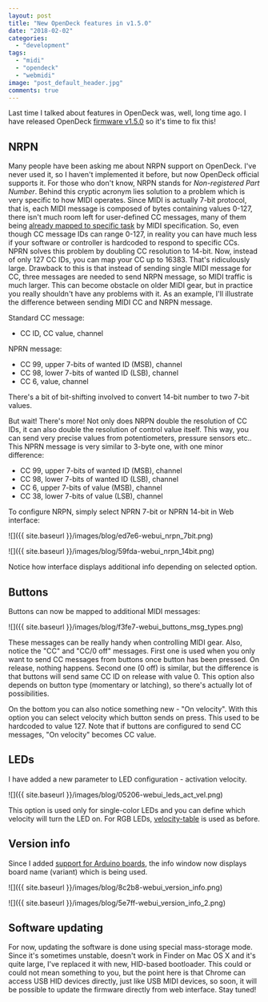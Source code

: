 ```yaml
---
layout: post
title: "New OpenDeck features in v1.5.0"
date: "2018-02-02"
categories: 
  - "development"
tags: 
  - "midi"
  - "opendeck"
  - "webmidi"
image: "post_default_header.jpg"
comments: true
---
```


Last time I talked about features in OpenDeck was, well, long time ago. I have released OpenDeck [firmware v1.5.0](https://github.com/shanteacontrols/OpenDeck/releases/tag/v1.5.0) so it's time to fix this!

## NRPN

Many people have been asking me about NRPN support on OpenDeck. I've never used it, so I haven't implemented it before, but now OpenDeck official supports it. For those who don't know, NRPN stands for _Non-registered Part Number_. Behind this cryptic acronym lies solution to a problem which is very specific to how MIDI operates. Since MIDI is actually 7-bit protocol, that is, each MIDI message is composed of bytes containing values 0-127, there isn't much room left for user-defined CC messages, many of them being [already mapped to specific task](http://nickfever.com/music/midi-cc-list) by MIDI specification. So, even though CC message IDs can range 0-127, in reality you can have much less if your software or controller is hardcoded to respond to specific CCs. NPRN solves this problem by doubling CC resolution to 14-bit. Now, instead of only 127 CC IDs, you can map your CC up to 16383. That's ridiculously large. Drawback to this is that instead of sending single MIDI message for CC, three messages are needed to send NRPN message, so MIDI traffic is much larger. This can become obstacle on older MIDI gear, but in practice you really shouldn't have any problems with it. As an example, I'll illustrate the difference between sending MIDI CC and NRPN message.

Standard CC message:

- CC ID, CC value, channel

NPRN message:

- CC 99, upper 7-bits of wanted ID (MSB), channel
- CC 98, lower 7-bits of wanted ID (LSB), channel
- CC 6, value, channel

There's a bit of bit-shifting involved to convert 14-bit number to two 7-bit values.

But wait! There's more! Not only does NRPN double the resolution of CC IDs, it can also double the resolution of control value itself. This way, you can send very precise values from potentiometers, pressure sensors etc.. This NPRN message is very similar to 3-byte one, with one minor difference:

- CC 99, upper 7-bits of wanted ID (MSB), channel
- CC 98, lower 7-bits of wanted ID (LSB), channel
- CC 6, upper 7-bits of value (MSB), channel
- CC 38, lower 7-bits of value (LSB), channel

To configure NRPN, simply select NPRN 7-bit or NPRN 14-bit in Web interface:

![]({{ site.baseurl }}/images/blog/ed7e6-webui_nrpn_7bit.png)

![]({{ site.baseurl }}/images/blog/59fda-webui_nrpn_14bit.png)

Notice how interface displays additional info depending on selected option.

## Buttons

Buttons can now be mapped to additional MIDI messages:

![]({{ site.baseurl }}/images/blog/f3fe7-webui_buttons_msg_types.png)

These messages can be really handy when controlling MIDI gear. Also, notice the "CC" and "CC/0 off" messages. First one is used when you only want to send CC messages from buttons once button has been pressed. On release, nothing happens. Second one (0 off) is similar, but the difference is that buttons will send same CC ID on release with value 0. This option also depends on button type (momentary or latching), so there's actually lot of possibilities.

On the bottom you can also notice something new - "On velocity". With this option you can select velocity which button sends on press. This used to be hardcoded to value 127. Note that if buttons are configured to send CC messages, "On velocity" becomes CC value.

## LEDs

I have added a new parameter to LED configuration - activation velocity.

![]({{ site.baseurl }}/images/blog/05206-webui_leds_act_vel.png)

This option is used only for single-color LEDs and you can define which velocity will turn the LED on. For RGB LEDs, [velocity-table](https://github.com/shanteacontrols/OpenDeck/wiki/LED-control) is used as before.

## Version info

Since I added [support for Arduino boards](https://shanteacontrols.com/2017/12/14/opendeck-on-arduino/), the info window now displays board name (variant) which is being used.

![]({{ site.baseurl }}/images/blog/8c2b8-webui_version_info.png)

![]({{ site.baseurl }}/images/blog/5e7ff-webui_version_info_2.png)

## Software updating

For now, updating the software is done using special mass-storage mode. Since it's sometimes unstable, doesn't work in Finder on Mac OS X and it's quite large, I've replaced it with new, HID-based bootloader. This could or could not mean something to you, but the point here is that Chrome can access USB HID devices directly, just like USB MIDI devices, so soon, it will be possible to update the firmware directly from web interface. Stay tuned!
